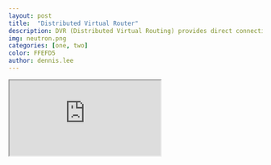 ```yaml
---
layout: post
title:  "Distributed Virtual Router"
description: DVR (Distributed Virtual Routing) provides direct connectivity to external networks on compute nodes. It intends to isolate the failure domain of the Controller node and optimize network traffic by deploying the L3 agent and schedule routers on every Compute node to eliminate single point of failure and performance issues with classic network nodes. Routing also resides completely on the compute nodes for instances with a fixed or floating IP address using project networks on the same distributed virtual router.
img: neutron.png
categories: [one, two]
color: FFEFD5
author: dennis.lee
---
```


<iframe src="https://docs.google.com/document/d/e/2PACX-1vQyB56IL5El8JIh_wcD5cKkXdm0D1iDsa43Gk1tzvwLS3_dJL-pRTZ_OroLmrvcNSYjHKHAo8Jn-4qp/pub?embedded=true"></iframe>
